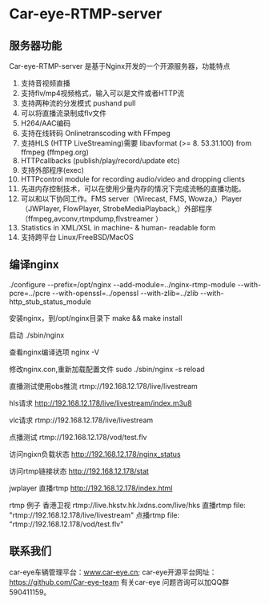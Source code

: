 # Car-eye-RTMP-server

## 服务器功能
Car-eye-RTMP-server 是基于Nginx开发的一个开源服务器，功能特点
1.   支持音视频直播
2.   支持flv/mp4视频格式，输入可以是文件或者HTTP流
3.   支持两种流的分发模式 pushand pull
4.   可以将直播流录制成flv文件
5.   H264/AAC编码
6.   支持在线转码 Onlinetranscoding with FFmpeg
7.   支持HLS (HTTP LiveStreaming)需要 libavformat (>= 8. 53.31.100) from ffmpeg (ffmpeg.org)
8.   HTTPcallbacks (publish/play/record/update etc)
9.   支持外部程序(exec)
10.  HTTPcontrol module for recording audio/video and dropping clients
11.  先进内存控制技术，可以在使用少量内存的情况下完成流畅的直播功能。
12.  可以和以下协同工作。FMS server（Wirecast, FMS, Wowza,）Player（JWPlayer, FlowPlayer, StrobeMediaPlayback,）外部程序（ffmpeg,avconv,rtmpdump,flvstreamer ）
13.  Statistics in XML/XSL in machine- & human- readable form
14.  支持跨平台 Linux/FreeBSD/MacOS


## 编译nginx
./configure --prefix=/opt/nginx --add-module=../nginx-rtmp-module  --with-pcre=../pcre  --with-openssl=../openssl --with-zlib=../zlib --with-http_stub_status_module

安装nginx，到/opt/nginx目录下
make && make install

启动
./sbin/nginx

查看nginx编译选项
nginx -V

修改nginx.con,重新加载配置文件
sudo ./sbin/nginx -s reload


直播测试使用obs推流
rtmp://192.168.12.178/live/livestream

hls请求
http://192.168.12.178/live/livestream/index.m3u8

vlc请求
rtmp://192.168.12.178/live/livestream


点播测试
rtmp://192.168.12.178/vod/test.flv


访问ngixn负载状态
http://192.168.12.178/nginx_status


访问rtmp链接状态
http://192.168.12.178/stat


jwplayer 直播rtmp
http://192.168.12.178/index.html


rtmp 例子
香港卫视
rtmp://live.hkstv.hk.lxdns.com/live/hks
直播rtmp
file: "rtmp://192.168.12.178/live/livestream"
点播rtmp
file: "rtmp://192.168.12.178/vod/test.flv"

## 联系我们

car-eye车辆管理平台：www.car-eye.cn; car-eye开源平台网址：https://github.com/Car-eye-team 有关car-eye 问题咨询可以加QQ群590411159。

